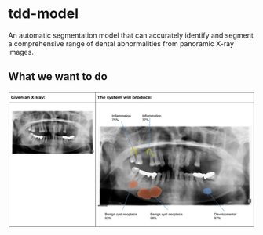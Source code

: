# tdd-model

An automatic segmentation model that can accurately identify and segment a comprehensive range of dental abnormalities from panoramic X-ray images.

## What we want to do
![demo](./assets/demo.png)